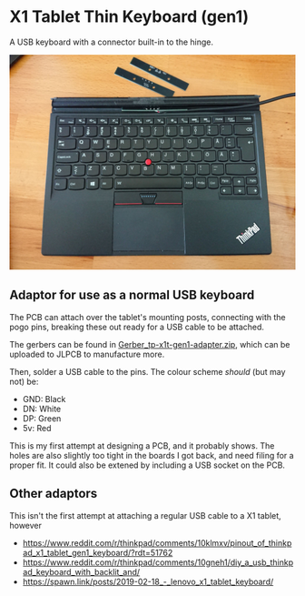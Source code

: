 # X1 Tablet Thin Keyboard (gen1)

A USB keyboard with a connector built-in to the hinge.

![keyboard](keyboard.jpg)

## Adaptor for use as a normal USB keyboard

The PCB can attach over the tablet's mounting posts, connecting with the pogo pins, breaking these out ready for a USB cable to be attached.

The gerbers can be found in [Gerber_tp-x1t-gen1-adapter.zip](https://github.com/lentinj/tp-compact-keyboard/raw/master/x1-tablet-keyboard/Gerber_tp-x1t-gen1-adapter.zip), which can be uploaded to JLPCB to manufacture more.

Then, solder a USB cable to the pins. The colour scheme *should* (but may not) be:

* GND: Black
* DN: White
* DP: Green
* 5v: Red

This is my first attempt at designing a PCB, and it probably shows. The holes are also slightly too tight in the boards I got back, and need filing for a proper fit.
It could also be extened by including a USB socket on the PCB.

## Other adaptors

This isn't the first attempt at attaching a regular USB cable to a X1 tablet, however 

* https://www.reddit.com/r/thinkpad/comments/10klmxv/pinout_of_thinkpad_x1_tablet_gen1_keyboard/?rdt=51762
* https://www.reddit.com/r/thinkpad/comments/10gneh1/diy_a_usb_thinkpad_keyboard_with_backlit_and/
* https://spawn.link/posts/2019-02-18_-_lenovo_x1_tablet_keyboard/

